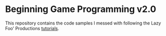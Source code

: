 # Beginning Game Programming v2.0
This repository contains the code samples I messed with following the Lazy Foo' Productions [tutorials](https://lazyfoo.net/tutorials/SDL/).